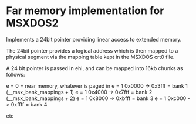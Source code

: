 # Far memory implementation for MSXDOS2

Implements a 24bit pointer providing linear access to extended memory.

The 24bit pointer provides a logical address which is then mapped to a physical segment via the mapping table kept in the MSXDOS crt0 file.

A 24 bit pointer is passed in ehl, and can be mapped into 16kb chunks as follows:

e = 0 = near memory, whatever is paged in
e = 1 0x0000 -> 0x3fff	= bank 1 (__msx_bank_mappings + 1)
e = 1 0x4000 -> 0x7fff	= bank 2 (__msx_bank_mappings + 2)
e = 1 0x8000 -> 0xbfff	= bank 3
e = 1 0xc000 -> 0xffff	= bank 4

etc 
